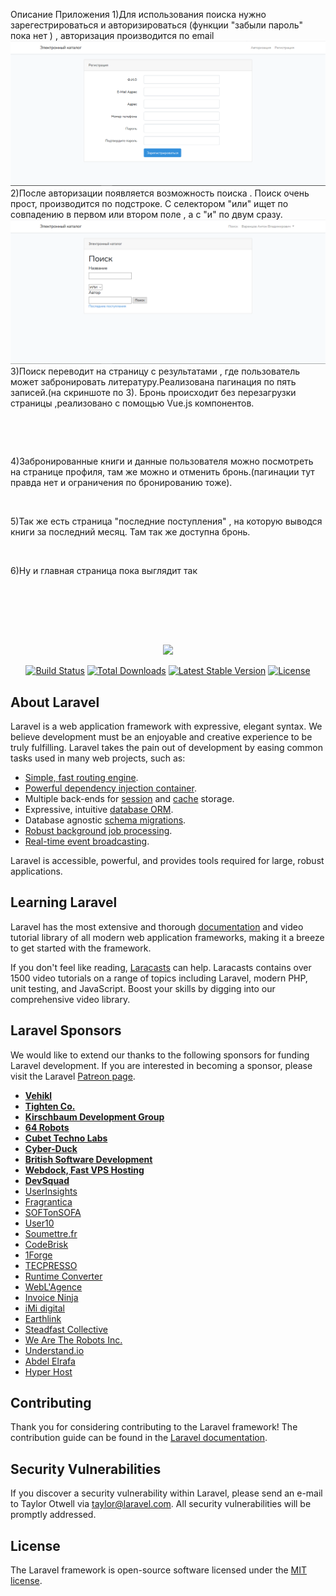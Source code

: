 Описание Приложения 
    1)Для использования поиска нужно зарегестрироваться и авторизироваться (функции "забыли пароль" пока нет ) , авторизация производится по email
![Иллюстрация к проекту](https://github.com/Alduin282/courseWork/raw/master/image/Capture.png)
    2)После авторизации появляется возможность поиска . Поиск очень прост,  производится по подстроке. С селектором "или" ищет по совпадению в первом или втором поле , а с "и" по двум сразу. 
![Иллюстрация к проекту2](https://github.com/Alduin282/courseWork/raw/master/image/Capture1.png)
    3)Поиск переводит на страницу с результатами , где пользователь может забронировать литературу.Реализована пагинация по пять записей.(на скриншоте по 3). Бронь происходит без перезагрузки страницы ,реализовано с помощью Vue.js компонентов.
<p align="center"><img scr="https://avatars.mds.yandex.net/get-pdb/3000514/50018e4b-150e-4554-beb6-33a09c6badc1/s1200"></p>
<p align="center"><img scr="https://avatars.mds.yandex.net/get-pdb/2836229/6a0d34ac-32a1-4b69-a874-b805a7597c52/s1200"></p>
    4)Забронированные книги и данные пользователя можно посмотреть на странице профиля, там же можно и отменить бронь.(пагинации тут правда нет и ограничения по бронированию тоже).
<p align="center"><img scr="https://avatars.mds.yandex.net/get-pdb/2981700/82de7bdb-c87e-41c8-94e1-d5c1a44d35b5/s1200"></p>
    5)Так же есть страница "последние поступления" , на которую выводся книги за последний месяц. Там так же доступна бронь.
<p align="center"><img scr="https://avatars.mds.yandex.net/get-pdb/2821159/8b15153d-fc1a-4617-856a-b17276ea1143/s1200"></p>
    6)Ну и главная страница пока выглядит так
<p align="center"><img scr="https://avatars.mds.yandex.net/get-pdb/2710120/196f339b-e3c6-419f-91cc-e787d7f02136/s1200"></p>

<br><br><br>
<p align="center"><img src="https://res.cloudinary.com/dtfbvvkyp/image/upload/v1566331377/laravel-logolockup-cmyk-red.svg" width="400"></p>

<p align="center">
<a href="https://travis-ci.org/laravel/framework"><img src="https://travis-ci.org/laravel/framework.svg" alt="Build Status"></a>
<a href="https://packagist.org/packages/laravel/framework"><img src="https://poser.pugx.org/laravel/framework/d/total.svg" alt="Total Downloads"></a>
<a href="https://packagist.org/packages/laravel/framework"><img src="https://poser.pugx.org/laravel/framework/v/stable.svg" alt="Latest Stable Version"></a>
<a href="https://packagist.org/packages/laravel/framework"><img src="https://poser.pugx.org/laravel/framework/license.svg" alt="License"></a>
</p>

## About Laravel

Laravel is a web application framework with expressive, elegant syntax. We believe development must be an enjoyable and creative experience to be truly fulfilling. Laravel takes the pain out of development by easing common tasks used in many web projects, such as:

- [Simple, fast routing engine](https://laravel.com/docs/routing).
- [Powerful dependency injection container](https://laravel.com/docs/container).
- Multiple back-ends for [session](https://laravel.com/docs/session) and [cache](https://laravel.com/docs/cache) storage.
- Expressive, intuitive [database ORM](https://laravel.com/docs/eloquent).
- Database agnostic [schema migrations](https://laravel.com/docs/migrations).
- [Robust background job processing](https://laravel.com/docs/queues).
- [Real-time event broadcasting](https://laravel.com/docs/broadcasting).

Laravel is accessible, powerful, and provides tools required for large, robust applications.

## Learning Laravel

Laravel has the most extensive and thorough [documentation](https://laravel.com/docs) and video tutorial library of all modern web application frameworks, making it a breeze to get started with the framework.

If you don't feel like reading, [Laracasts](https://laracasts.com) can help. Laracasts contains over 1500 video tutorials on a range of topics including Laravel, modern PHP, unit testing, and JavaScript. Boost your skills by digging into our comprehensive video library.

## Laravel Sponsors

We would like to extend our thanks to the following sponsors for funding Laravel development. If you are interested in becoming a sponsor, please visit the Laravel [Patreon page](https://patreon.com/taylorotwell).

- **[Vehikl](https://vehikl.com/)**
- **[Tighten Co.](https://tighten.co)**
- **[Kirschbaum Development Group](https://kirschbaumdevelopment.com)**
- **[64 Robots](https://64robots.com)**
- **[Cubet Techno Labs](https://cubettech.com)**
- **[Cyber-Duck](https://cyber-duck.co.uk)**
- **[British Software Development](https://www.britishsoftware.co)**
- **[Webdock, Fast VPS Hosting](https://www.webdock.io/en)**
- **[DevSquad](https://devsquad.com)**
- [UserInsights](https://userinsights.com)
- [Fragrantica](https://www.fragrantica.com)
- [SOFTonSOFA](https://softonsofa.com/)
- [User10](https://user10.com)
- [Soumettre.fr](https://soumettre.fr/)
- [CodeBrisk](https://codebrisk.com)
- [1Forge](https://1forge.com)
- [TECPRESSO](https://tecpresso.co.jp/)
- [Runtime Converter](http://runtimeconverter.com/)
- [WebL'Agence](https://weblagence.com/)
- [Invoice Ninja](https://www.invoiceninja.com)
- [iMi digital](https://www.imi-digital.de/)
- [Earthlink](https://www.earthlink.ro/)
- [Steadfast Collective](https://steadfastcollective.com/)
- [We Are The Robots Inc.](https://watr.mx/)
- [Understand.io](https://www.understand.io/)
- [Abdel Elrafa](https://abdelelrafa.com)
- [Hyper Host](https://hyper.host)

## Contributing

Thank you for considering contributing to the Laravel framework! The contribution guide can be found in the [Laravel documentation](https://laravel.com/docs/contributions).

## Security Vulnerabilities

If you discover a security vulnerability within Laravel, please send an e-mail to Taylor Otwell via [taylor@laravel.com](mailto:taylor@laravel.com). All security vulnerabilities will be promptly addressed.

## License

The Laravel framework is open-source software licensed under the [MIT license](https://opensource.org/licenses/MIT).

